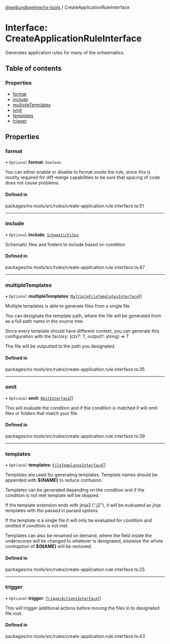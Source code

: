 [@webundsoehne/nx-tools](../README.md) / CreateApplicationRuleInterface

# Interface: CreateApplicationRuleInterface

Generates application rules for many of the scheematics.

## Table of contents

### Properties

- [format](CreateApplicationRuleInterface.md#format)
- [include](CreateApplicationRuleInterface.md#include)
- [multipleTemplates](CreateApplicationRuleInterface.md#multipletemplates)
- [omit](CreateApplicationRuleInterface.md#omit)
- [templates](CreateApplicationRuleInterface.md#templates)
- [trigger](CreateApplicationRuleInterface.md#trigger)

## Properties

### format

• `Optional` **format**: `boolean`

You can either enable or disable to format inside the rule, since this is moslty required for diff-merge capabilities to be sure that spacing of code does not cause problems.

#### Defined in

packages/nx-tools/src/rules/create-application.rule.interface.ts:51

---

### include

• `Optional` **include**: [`SchematicFiles`](../README.md#schematicfiles)

Schematic files and folders to include based on condition

#### Defined in

packages/nx-tools/src/rules/create-application.rule.interface.ts:47

---

### multipleTemplates

• `Optional` **multipleTemplates**: [`MultipleFileTemplatesInterface`](MultipleFileTemplatesInterface.md)[]

Multiple templates is able to generate files from a single file.

You can designate the template path, where the file will be generated from as a full path name in the source tree.

Since every template should have different context, you can generate this configuration with the factory: (ctx?: T, output?: string) => T

The file will be outputted to the path you designated.

#### Defined in

packages/nx-tools/src/rules/create-application.rule.interface.ts:35

---

### omit

• `Optional` **omit**: [`OmitInterface`](OmitInterface.md)[]

This will evaluate the condition and if the condition is matched it will omit files or folders that match your file.

#### Defined in

packages/nx-tools/src/rules/create-application.rule.interface.ts:39

---

### templates

• `Optional` **templates**: [`FileTemplatesInterface`](FileTemplatesInterface.md)[]

Templates are used for generating templates. Template names should be appended with **${NAME}** to reduce confusion.

Templates can be generated depending on the condition and if the condition is not met template will be skipped.

If the template extension ends with jinja2 (".j2"), it will be evaluated as jinja templates with the passed in parsed options.

If the template is a single file it will only be evaluated for condition and omitted if condition is not met.

Templates can also be renamed on demand, where the field inside the underscores will be changed to whatever is designated, elsewise the whole contraption of **${NAME}** will be removed.

#### Defined in

packages/nx-tools/src/rules/create-application.rule.interface.ts:25

---

### trigger

• `Optional` **trigger**: [`TriggerActionsInterface`](TriggerActionsInterface.md)[]

This will trigger additional actions before moving the files in to designated file root.

#### Defined in

packages/nx-tools/src/rules/create-application.rule.interface.ts:43
